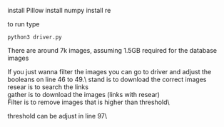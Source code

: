 install Pillow 
install numpy
install re

to run type 
```
python3 driver.py
```
There are around 7k images, assuming 1.5GB required for the database images

If you just wanna filter the images you can go to driver and adjust the booleans on line 46 to 49.\\
stand is to download the correct images\
resear is to search the links\
gather is to download the images (links with resear)\
Filter is to remove images that is higher than threshold\ 

threshold can be adjust in line 97\
